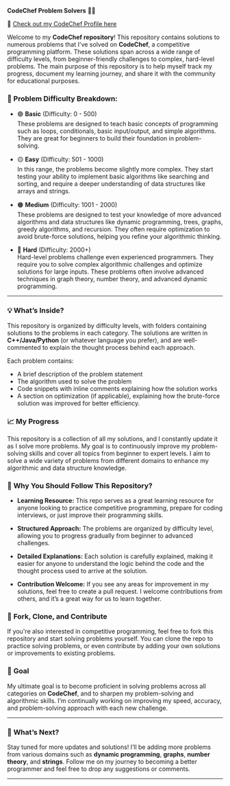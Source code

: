 

**CodeChef Problem Solvers** 🧑‍💻  

🔗 [Check out my CodeChef Profile here](your-profile-link)  

Welcome to my **CodeChef repository**! This repository contains solutions to numerous problems that I've solved on **CodeChef**, a competitive programming platform. These solutions span across a wide range of difficulty levels, from beginner-friendly challenges to complex, hard-level problems. The main purpose of this repository is to help myself track my progress, document my learning journey, and share it with the community for educational purposes.

### 🚀 Problem Difficulty Breakdown:

- 🟢 **Basic** (Difficulty: 0 - 500)  
   These problems are designed to teach basic concepts of programming such as loops, conditionals, basic input/output, and simple algorithms. They are great for beginners to build their foundation in problem-solving.

- 🟡 **Easy** (Difficulty: 501 - 1000)  
   In this range, the problems become slightly more complex. They start testing your ability to implement basic algorithms like searching and sorting, and require a deeper understanding of data structures like arrays and strings.

- 🟠 **Medium** (Difficulty: 1001 - 2000)  
   These problems are designed to test your knowledge of more advanced algorithms and data structures like dynamic programming, trees, graphs, greedy algorithms, and recursion. They often require optimization to avoid brute-force solutions, helping you refine your algorithmic thinking.

- 🔴 **Hard** (Difficulty: 2000+)  
   Hard-level problems challenge even experienced programmers. They require you to solve complex algorithmic challenges and optimize solutions for large inputs. These problems often involve advanced techniques in graph theory, number theory, and advanced dynamic programming.

---

### 💡 **What’s Inside?**

This repository is organized by difficulty levels, with folders containing solutions to the problems in each category. The solutions are written in **C++/Java/Python** (or whatever language you prefer), and are well-commented to explain the thought process behind each approach.

Each problem contains:
- A brief description of the problem statement
- The algorithm used to solve the problem
- Code snippets with inline comments explaining how the solution works
- A section on optimization (if applicable), explaining how the brute-force solution was improved for better efficiency.

### 📈 **My Progress**

This repository is a collection of all my solutions, and I constantly update it as I solve more problems. My goal is to continuously improve my problem-solving skills and cover all topics from beginner to expert levels. I aim to solve a wide variety of problems from different domains to enhance my algorithmic and data structure knowledge.

### 🎯 **Why You Should Follow This Repository?**

- **Learning Resource:** This repo serves as a great learning resource for anyone looking to practice competitive programming, prepare for coding interviews, or just improve their programming skills.
  
- **Structured Approach:** The problems are organized by difficulty level, allowing you to progress gradually from beginner to advanced challenges.

- **Detailed Explanations:** Each solution is carefully explained, making it easier for anyone to understand the logic behind the code and the thought process used to arrive at the solution.

- **Contribution Welcome:** If you see any areas for improvement in my solutions, feel free to create a pull request. I welcome contributions from others, and it’s a great way for us to learn together.

### 🔄 **Fork, Clone, and Contribute**

If you're also interested in competitive programming, feel free to fork this repository and start solving problems yourself. You can clone the repo to practice solving problems, or even contribute by adding your own solutions or improvements to existing problems.

### 🚀 **Goal**

My ultimate goal is to become proficient in solving problems across all categories on **CodeChef**, and to sharpen my problem-solving and algorithmic skills. I’m continually working on improving my speed, accuracy, and problem-solving approach with each new challenge.

---

### 🌟 **What’s Next?**
Stay tuned for more updates and solutions! I’ll be adding more problems from various domains such as **dynamic programming**, **graphs**, **number theory**, and **strings**. Follow me on my journey to becoming a better programmer and feel free to drop any suggestions or comments.

---
